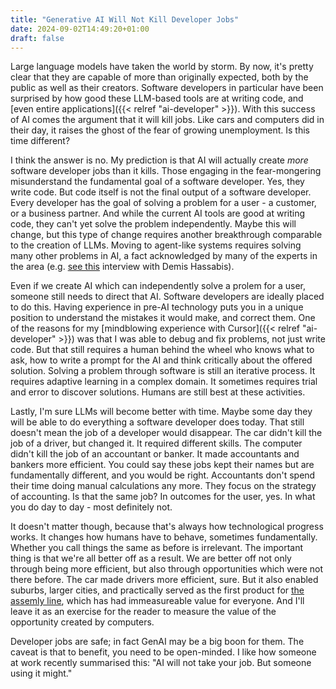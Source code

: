 ```yaml
---
title: "Generative AI Will Not Kill Developer Jobs"
date: 2024-09-02T14:49:20+01:00
draft: false
---
```


Large language models have taken the world by storm. By now, it's pretty clear that they are capable of more than originally expected, both by the public as well as their creators. Software developers in particular have been surprised by how good these LLM-based tools are at writing code, and [even entire applications]({{< relref "ai-developer" >}}). With this success of AI comes the argument that it will kill jobs. Like cars and computers did in their day, it raises the ghost of the fear of growing unemployment. Is this time different?

I think the answer is no. My prediction is that AI will actually create *more* software developer jobs than it kills. Those engaging in the fear-mongering misunderstand the fundamental goal of a software developer. Yes, they write code. But code itself is not the final output of a software developer. Every developer has the goal of solving a problem for a user - a customer, or a business partner. And while the current AI tools are good at writing code, they can't yet solve the problem independently. Maybe this will change, but this type of change requires another breakthrough comparable to the creation of LLMs. Moving to agent-like systems requires solving many other problems in AI, a fact acknowledged by many of the experts in the area (e.g. [see this](https://www.youtube.com/watch?v=pZybROKrj2Q) interview with Demis Hassabis).

Even if we create AI which can independently solve a prolem for a user, someone still needs to direct that AI. Software developers are ideally placed to do this. Having experience in pre-AI technology puts you in a unique position to understand the mistakes it would make, and correct them. One of the reasons for my [mindblowing experience with Cursor]({{< relref "ai-developer" >}}) was that I was able to debug and fix problems, not just write code. But that still requires a human behind the wheel who knows what to ask, how to write a prompt for the AI and think critically about the offered solution. Solving a problem through software is still an iterative process. It requires adaptive learning in a complex domain. It sometimes requires trial and error to discover solutions. Humans are still best at these activities.

Lastly, I'm sure LLMs will become better with time. Maybe some day they will be able to do everything a software developer does today. That still doesn't mean the job of a developer would disappear. The car didn't kill the job of a driver, but changed it. It required different skills. The computer didn't kill the job of an accountant or banker. It made accountants and bankers more efficient. You could say these jobs kept their names but are fundamentally different, and you would be right. Accountants don't spend their time doing manual calculations any more. They focus on the strategy of accounting. Is that the same job? In outcomes for the user, yes. In what you do day to day - most definitely not.

It doesn't matter though, because that's always how technological progress works. It changes how humans have to behave, sometimes fundamentally. Whether you call things the same as before is irrelevant. The important thing is that we're all better off as a result. We are better off not only through being more efficient, but also through opportunities which were not there before. The car made drivers more efficient, sure. But it also enabled suburbs, larger cities, and practically served as the first product for [the assemly line](https://corporate.ford.com/articles/history/moving-assembly-line.html), which has had immeasureable value for everyone. And I'll leave it as an exercise for the reader to measure the value of the opportunity created by computers.

Developer jobs are safe; in fact GenAI may be a big boon for them. The caveat is that to benefit, you need to be open-minded. I like how someone at work recently summarised this: "AI will not take your job. But someone using it might."
